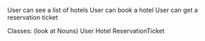User can see a list of hotels
User can book a hotel
User can get a reservation ticket

Classes: (look at Nouns)
User
Hotel
ReservationTicket
